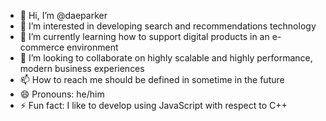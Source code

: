 - 👋 Hi, I’m @daeparker
- 👀 I’m interested in developing search and recommendations technology
- 🌱 I’m currently learning how to support digital products in an e-commerce environment
- 💞️ I’m looking to collaborate on highly scalable and highly performance, modern business experiences
- 📫 How to reach me should be defined in sometime in the future
- 😄 Pronouns: he/him
- ⚡ Fun fact: I like to develop using JavaScript with respect to C++

<!---
daeparker/daeparker is a ✨ special ✨ repository because its `README.md` (this file) appears on your GitHub profile.
You can click the Preview link to take a look at your changes.
--->
